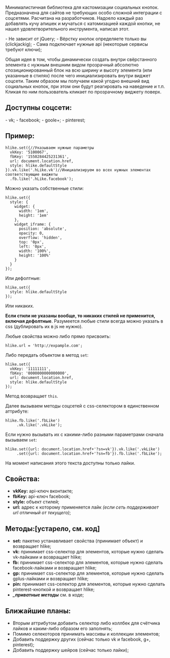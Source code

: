 <p>Минималистичная библиотека для кастомизации социальных кнопок. Предназначена для сайтов не требующих особо сложной интеграции с соцсетями. Расчитана на разработчиков.
Надоело каждый раз добавлять кучу апишек и мучаться с катомизацией каждой кнопки, не нашел удовлетворительного инструмента, написал этот. 
</p>
 - Не зависит от jQuery;
 - Вёрстку кнопок определяете только вы (clickjackig);
 - Сама подключает нужные api (некоторые сервисы требуют ключи);
 
 <p>Общая идея в том, чтобы динамически создать внутри свёрстанного элемента с нужным внешним видом прозрачный абсолютно спозиционированный блок на всю ширину и высоту элемента (или указанные в стилях) после чего инициализировать внутри виджет соцсети. Таким образом мы получаем какой угодно внешний вид социальных кнопок, при этом они будут реагировать на наведение и т.п. Кликая по ним пользователь кликает по прозрачному виджету поверх. 
 </p>

<h2>Доступны соцсети:</h2>
 - vk;
 - facebook;
 - goole+;
 - pinterest;

<h2>Пример:</h2>

    hlike.set({//Указываем нужные параметры
      vkKey: '5100067',
      fbKey: '1550284425231361',
      url: document.location.href,
      style: hlike.defaultStyle
    }).vk.like('.hLike.vk')//Инициализируем во всех нужных элементах соответствующие виджеты
      .fb.like('.hLike.facebook');

Можно указать собственные стили:

    hlike.set({
      style: {
        widget: {
          width: '1em',
          height: '1em'
        },
        widget_iframe: {
          position: 'absolute',
          opacity: 0,
          overflow: 'hidden',
          top: '0px',
          left: '0px',
          width: '100%',
          height: '100%'
        }
      }
    });

Или дефолтные:

    hlike.set({
      style: hlike.defaultStyle
    });

Или никаких.

**Если стили не указаны вообще, то никаких стилей не применится, включая дефолтные**. 
Разумеется любые стили всегда можно указать в css (дублировать их в js не нужно).

Любые свойства можно либо прямо присвоить:

    hlike.url = 'http://expample.com';

Либо передать объектом в метод `set`:

    hlike.set({
      vkKey: '11111111',
      fbKey: '0000000000000000',
      url: document.location.href,
      style: hlike.defaultStyle
    });

Метод возвращает `this`.

Далее вызываем методы соцсетей с css-селектором в единственном аттрибуте:

    hlike.fb.like('.fbLike')
         .vk.like('.vkLike');

Если нужно вызывать их с какими-либо разными параметрами сначала вызываем `set`:

    hlike.set({url: document.location.href+'?sn=vk'}).vk.like('.vkLike')
         .set({url: document.location.href+'?sn=fb'}).fb.like('.fbLike');

На момент написания этого текста доступны только лайки.

<h2>Свойства:</h2>
<ul>
  <li><b>vkKey:</b>&nbsp;api-ключ вконтакте;</li>
  <li><b>fbKey:</b>&nbsp;api-ключ facebook;</li>
  <li><b>style:</b>&nbsp;объект стилей;</li>
  <li><b>url:</b>&nbsp;адрес к которому применяется лайк <i>(если сеть поддерживает url отличный от текущего)</i>;</li>
</ul>

<h2>Методы:[устарело, см. код]</h2>
<ul>
  <li><b>set:</b>&nbsp;пакетно устанавливает свойства (принимает объект) и возвращает hlike;</li>
  <li><b>vk:</b>&nbsp;принимает css-селектор для элементов, которые нужно сделать vk-лайками и возвращает hlike;</li>
  <li><b>fb:</b>&nbsp;принимает css-селектор для элементов, которые нужно сделать facebook-лайками и возвращает hlike;</li>
  <li><b>gp:</b>&nbsp;принимает css-селектор для элементов, которые нужно сделать gplus-лайками и возвращает hlike;</li>
  <li><b>pin:</b>&nbsp;принимает css-селектор для элементов, которые нужно сделать pinterest-кнопкой и возвращает hlike;</li>
  <li><b><i>_приватные методы</i></b>&nbsp;см. в коде;</li>
</ul>

<h2>Ближайшие планы:</h2>
<ul>
  <li>Вторым аттрибутом добавить селектор либо коллбек для счётчика лайков и каким-либо образом его заполнять;</li>
  <li>Помимо селекоторов принимать массивы и коллекции элементов;</li>
  <li>Добавить поддержку других (сейчас только vk и facebook, g+, pinterest);</li>
  <li>Добавить поддержку шейров (сейчас только лайки);</li>
</ul>
